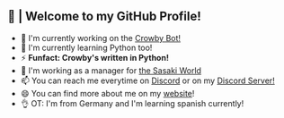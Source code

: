 ## 🎍 | Welcome to my GitHub Profile!

- 🔭 I'm currently working on the [Crowby Bot!](https://crowby.me/)
- 🌱 I'm currently learning Python too!
- ⚡ **Funfact: Crowby's written in Python!**
- 🤔 I'm working as a manager for [the Sasaki World](https://sasaki.me/)
- 📫 You can reach me everytime on [Discord](https://twitter.com/ARealWant) or on my [Discord Server!](https://discord.com/invite/YkvqJtB)
- 😄 You can find more about me on my [website](https;//arealwant.tech/)!
- 👌 OT: I'm from Germany and I'm learning spanish currently!
